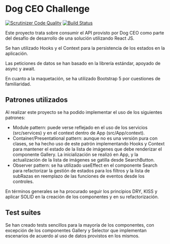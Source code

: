 # Dog CEO Challenge

[![Scrutinizer Code Quality](https://scrutinizer-ci.com/g/nelsonrojasn/maqueta/badges/quality-score.png?b=main)](https://scrutinizer-ci.com/g/nelsonrojasn/maqueta/?branch=main)
[![Build Status](https://scrutinizer-ci.com/g/nelsonrojasn/maqueta/badges/build.png?b=main)](https://scrutinizer-ci.com/g/nelsonrojasn/maqueta/build-status/main)

Este proyecto trata sobre consumir el API provisto por Dog CEO como parte del desafío de desarrollo de una solución utilizando React JS.

Se han utilizado Hooks y el Context para la persistencia de los estados en la aplicación.

Las peticiones de datos se han basado en la librería estándar, apoyado de async y await.

En cuanto a la maquetación, se ha utilizado Bootstrap 5 por cuestiones de familiaridad.

## Patrones utilizados
Al realizar este proyecto se ha podido implementar el uso de los siguientes patrones:
- Module pattern: puede verse reflejado en el uso de los servicios (src/services) y en el context dentro de App (src/App/context).
- Container/Presentational pattern: aunque no es una versión pura con clases, se ha hecho uso de este patrón implementando Hooks y Context para mantener el estado de la lista de imágenes que debe renderizar el componente Gallery. La inicialización se realizó en App, y la actualización de la lista de imágenes se gatilla desde SearchButton.
- Observer pattern: se ha utilizado useEffect en el componente Search para refactorizar la gestión de estados para los filtros y la lista de subRazas en reemplazo de las funciones de eventos desde los controles.

En términos generales se ha procurado seguir los principios DRY, KISS y aplicar SOLID en la creación de los componentes y en su refactorización.


## Test suites
Se han creado tests sencillos para la mayoría de los componentes, con excepción de los componentes Gallery y Selector que implementan escenarios de acuerdo al uso de datos provistos en los mismos.


